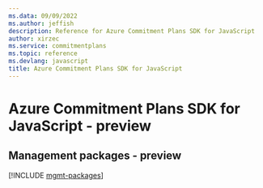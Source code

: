 ```yaml
---
ms.data: 09/09/2022
ms.author: jeffish
description: Reference for Azure Commitment Plans SDK for JavaScript
author: xirzec
ms.service: commitmentplans
ms.topic: reference
ms.devlang: javascript
title: Azure Commitment Plans SDK for JavaScript
---
```

# Azure Commitment Plans SDK for JavaScript - preview

## Management packages - preview
[!INCLUDE [mgmt-packages](commitment-plans-mgmt-index.md)]